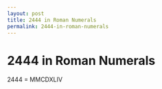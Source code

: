 ```yaml
---
layout: post
title: 2444 in Roman Numerals
permalink: 2444-in-roman-numerals
---
```


# 2444 in Roman Numerals

2444 = MMCDXLIV
